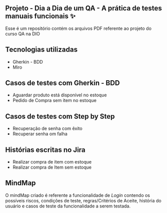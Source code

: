 ## Projeto - Dia a Dia de um QA - A prática de testes manuais funcionais ✨

Esse é um repositório contém os arquivos PDF referente ao projeto do curso QA na DIO


## Tecnologias utilizadas
- Gherkin - BDD
- Miro

## Casos de testes com Gherkin - BDD
-  Aguardar produto está disponível no estoque 
- Pedido de Compra sem item no estoque
 
## Casos de testes com Step by Step
- Recuperação de senha com êxito
- Recuperar senha om falha


## Histórias escritas no Jira
- Realizar compra de item com estoque
- Realizar compra de Item sem estoque

## MindMap 
O mindMap criado é referente a funcionalidade de *Login* contendo os possíveis riscos, condições de teste, regras/Critérios de Aceite, história do usuário e casos de teste da funcionalidade a serem testada. 


